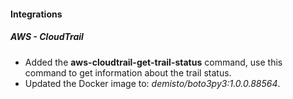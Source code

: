 
#### Integrations

##### AWS - CloudTrail

- Added the **aws-cloudtrail-get-trail-status** command, use this command to get information about the trail status.
- Updated the Docker image to: *demisto/boto3py3:1.0.0.88564*.
